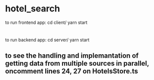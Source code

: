 # hotel_search

to run frontend app: cd client/ yarn start
#
to run backend app: cd server/ yarn start

## to see the handling and implemantation of getting data from multiple sources in parallel, oncomment lines 24, 27 on HotelsStore.ts
